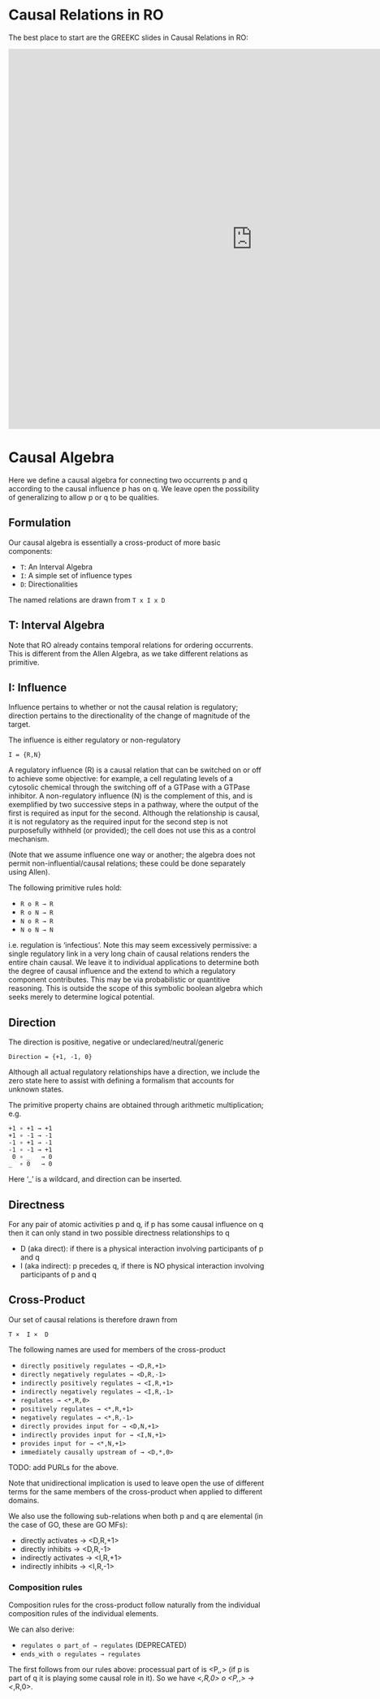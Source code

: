 # Causal Relations in RO

The best place to start are the GREEKC slides in Causal Relations in RO:

<iframe src="https://docs.google.com/presentation/d/e/2PACX-1vTilx9FrYETX3IJkk3YWZ5KlfPnevE2DNWgnVDZG88TmQEFPfT5NcvA0kY8QrNCfku2dTzVxDf1cjQj/embed?start=false&loop=false&delayms=3000" frameborder="0" width="960" height="749" allowfullscreen="true" mozallowfullscreen="true" webkitallowfullscreen="true"></iframe>


# Causal Algebra

Here we define a causal algebra for connecting two occurrents p and q
according to the causal influence p has on q. We leave open the
possibility of generalizing to allow p or q to be qualities.

## Formulation

Our causal algebra is essentially a cross-product of more basic components:

 * `T`: An Interval Algebra
 * `I`: A simple set of influence types
 * `D`: Directionalities

The named relations are drawn from `T x I x D`

## T: Interval Algebra

Note that RO already contains temporal relations for ordering
occurrents. This is different from the Allen Algebra, as we take
different relations as primitive.

## I: Influence

Influence pertains to whether or not the causal relation is regulatory; direction pertains to the directionality of the change of magnitude of the target.

The influence is either regulatory or non-regulatory

    I = {R,N}

A regulatory influence (R) is a causal relation that can be switched on or off to achieve some objective: for example, a cell regulating levels of a cytosolic chemical through the switching off of a GTPase with a GTPase inhibitor. A non-regulatory influence (N) is the complement of this, and is exemplified by two successive steps in a pathway, where the output of the first is required as input for the second. Although the relationship is causal, it is not regulatory as the required input for the second step is not purposefully withheld (or provided); the cell does not use this as a control mechanism.

(Note that we assume influence one way or another; the algebra does not permit non-influential/causal relations; these could be done separately using Allen).

The following primitive rules hold:

 * `R o R → R`
 * `R o N → R`
 * `N o R → R`
 * `N o N → N`

i.e. regulation is ‘infectious’. Note this may seem excessively permissive: a single regulatory link in a very long chain of causal relations renders the entire chain causal. We leave it to individual applications to determine both the degree of causal influence and the extend to which a regulatory component contributes. This may be via probabilistic or quantitive reasoning. This is outside the scope of this symbolic boolean algebra which seeks merely to determine logical potential.

## Direction

The direction is positive, negative or undeclared/neutral/generic

	Direction = {+1, -1, 0}

Although all actual regulatory relationships have a direction, we include the zero state here to assist with defining a formalism that accounts for unknown states.

The primitive property chains are obtained through arithmetic multiplication; e.g. 

```
+1 ∘ +1 → +1
+1 ∘ -1 → -1
-1 ∘ +1 → -1
-1 ∘ -1 → +1
 0 ∘ _   → 0
_  ∘ 0   → 0
```

Here ‘_’ is a wildcard, and direction can be inserted. 

## Directness

For any pair of atomic activities p and q, if p has some
causal influence on q then it can only stand in two possible
directness relationships to q

 * D (aka direct): if there is a physical interaction involving participants of p and q
 * I (aka indirect): p precedes q, if there is NO physical interaction involving participants of p and q

## Cross-Product

Our set of causal relations is therefore drawn from

    T ×  I ×  D

The following names are used for members of the cross-product

 * `directly positively regulates → <D,R,+1>`
 * `directly negatively regulates → <D,R,-1>`
 * `indirectly positively regulates → <I,R,+1>`
 * `indirectly negatively regulates → <I,R,-1>`
 * `regulates → <*,R,0>`
 * `positively regulates → <*,R,+1>`
 * `negatively regulates → <*,R,-1>`
 * `directly provides input for → <D,N,+1>`
 * `indirectly provides input for → <I,N,+1>`
 * `provides input for → <*,N,+1>`
 * `immediately causally upstream of → <D,*,0>`

TODO: add PURLs for the above.

Note that unidirectional implication is used to leave open the use of different terms for the same members of the cross-product when applied to different domains.

We also use the following sub-relations when both p and q are elemental (in the case of GO, these are GO MFs):

 * directly activates → <D,R,+1>
 * directly inhibits → <D,R,-1>
 * indirectly activates → <I,R,+1>
 * indirectly inhibits → <I,R,-1>

### Composition rules

Composition rules for the cross-product follow naturally from the individual composition rules of the individual elements.

We can also derive:

 * `regulates o part_of → regulates` (DEPRECATED)
 * `ends_with o regulates → regulates` 

The first follows from our rules above:  processual part of is <P,*,*> (if p is part of q it is playing some causal role in it). So we have <*,R,0> o <P,*,*> →  <*,R,0>.
